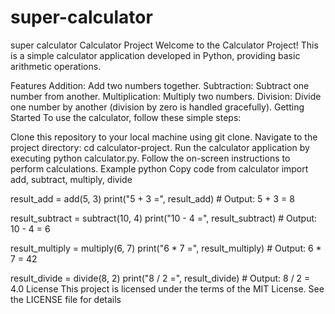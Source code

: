 # super-calculator
super calculator
Calculator Project
Welcome to the Calculator Project! This is a simple calculator application developed in Python, providing basic arithmetic operations.

Features
Addition: Add two numbers together.
Subtraction: Subtract one number from another.
Multiplication: Multiply two numbers.
Division: Divide one number by another (division by zero is handled gracefully).
Getting Started
To use the calculator, follow these simple steps:

Clone this repository to your local machine using git clone.
Navigate to the project directory: cd calculator-project.
Run the calculator application by executing python calculator.py.
Follow the on-screen instructions to perform calculations.
Example
python
Copy code
from calculator import add, subtract, multiply, divide

result_add = add(5, 3)
print("5 + 3 =", result_add)  # Output: 5 + 3 = 8

result_subtract = subtract(10, 4)
print("10 - 4 =", result_subtract)  # Output: 10 - 4 = 6

result_multiply = multiply(6, 7)
print("6 * 7 =", result_multiply)  # Output: 6 * 7 = 42

result_divide = divide(8, 2)
print("8 / 2 =", result_divide)  # Output: 8 / 2 = 4.0
License
This project is licensed under the terms of the MIT License. See the LICENSE file for details
